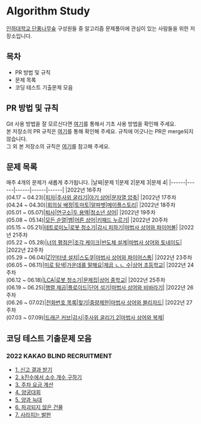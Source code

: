 # Algorithm Study

[인하대학교 단풍나무숲](https://www.facebook.com/inhamaple) 구성원들 중 알고리즘 문제풀이에 관심이 있는 사람들을 위한 저장소입니다.

## 목차

- PR 방법 및 규칙
- 문제 목록
- 코딩 테스트 기출문제 모음

## PR 방법 및 규칙

Git 사용 방법을 잘 모르신다면 [여기](/admin/GitHub_Intro.md)를 통해서 기초 사용 방법을 확인해 주세요.  
본 저장소의 PR 규칙은 [여기](/admin/PR_rules.md)를 통해 확인해 주세요. 규칙에 어긋나는 PR은 merge되지 않습니다.  
그 외 본 저장소의 규칙은 [여기]()를 참고해 주세요.

## 문제 목록

매주 4개의 문제가 새롭게 추가됩니다.
|날짜|문제 1|문제 2|문제 3|문제 4|
|------|------|------|------|------|
|2022년 16주차 </br>(04.17 ~ 04.23)|[피자](https://www.acmicpc.net/problem/3213)|[주사위 굴리기](https://www.acmicpc.net/problem/14499)|[아기 상어](https://www.acmicpc.net/problem/16236)|[문자열 압축](https://programmers.co.kr/learn/courses/30/lessons/60057)|
|2022년 17주차 </br>(04.24 ~ 04.30)|[회의실 배정](https://www.acmicpc.net/problem/1931)|[토마토](https://www.acmicpc.net/problem/7576)|[알파벳](https://www.acmicpc.net/problem/1987)|[메이플스토리](https://www.acmicpc.net/problem/20925)|
|2022년 18주차 </br>(05.01 ~ 05.07)|[퇴사](https://www.acmicpc.net/problem/14501)|[연구소](https://www.acmicpc.net/problem/14502)|[두 용액](https://www.acmicpc.net/problem/2470)|[청소년 상어](https://www.acmicpc.net/problem/19236)|
|2022년 19주차 </br>(05.08 ~ 05.14)|[모든 순열](https://www.acmicpc.net/problem/10974)|[뱀](https://www.acmicpc.net/problem/3190)|[어른 상어](https://www.acmicpc.net/problem/19237)|[키패드 누르기](https://programmers.co.kr/learn/courses/30/lessons/67256)|
|2022년 20주차 </br>(05.15 ~ 05.21)|[테트로미노](https://www.acmicpc.net/problem/14500)|[로봇 청소기](https://www.acmicpc.net/problem/14503)|[감시 피하기](https://www.acmicpc.net/problem/18428)|[마법사 상어와 파이어볼](https://www.acmicpc.net/problem/20056)|
|2022년 21주차 </br>(05.22 ~ 05.28)|[너의 평점은](https://www.acmicpc.net/problem/25206)|[조각 케이크](https://www.acmicpc.net/problem/25212)|[반도체 설계](https://www.acmicpc.net/problem/2352)|[마법사 상어와 토네이도](https://www.acmicpc.net/problem/20057)|
|2022년 22주차 </br>(05.29 ~ 06.04)|[Z](https://www.acmicpc.net/problem/1074)|[인터넷 설치](https://www.acmicpc.net/problem/1800)|[스도쿠](https://www.acmicpc.net/problem/2580)|[마법사 상어와 파이어스톰](https://www.acmicpc.net/problem/20058)|
|2022년 23주차 </br>(06.05 ~ 06.11)|[미로 탐색](https://www.acmicpc.net/problem/2178)|[가운데를 말해요](https://www.acmicpc.net/problem/1655)|[제곱 ㄴㄴ 수](https://www.acmicpc.net/problem/1016)|[상어 초등학교](https://www.acmicpc.net/problem/21608)|
|2022년 24주차 </br>(06.12 ~ 06.18)|[LCA](https://www.acmicpc.net/problem/11437)|[로봇 청소기](https://www.acmicpc.net/problem/14503)|[문제집](https://www.acmicpc.net/problem/1766)|[상어 중학교](https://www.acmicpc.net/problem/21609)|
|2022년 25주차 </br>(06.19 ~ 06.25)|[행렬 제곱](https://www.acmicpc.net/problem/10830)|[플로이드](https://www.acmicpc.net/problem/11404)|[단어 섞기](https://www.acmicpc.net/problem/9177)|[마법사 상어와 비바라기](https://www.acmicpc.net/problem/21610)|
|2022년 26주차 </br>(06.26 ~ 07.02)|[전화번호 목록](https://www.acmicpc.net/problem/5052)|[찾기](https://www.acmicpc.net/problem/1786)|[중량제한](https://www.acmicpc.net/problem/1939)|[마법사 상어와 블리자드](https://www.acmicpc.net/problem/21611)|
|2022년 27주차 </br>(07.03 ~ 07.09)|[드래곤 커브](https://www.acmicpc.net/problem/15685)|[감시](https://www.acmicpc.net/problem/15683)|[주사위 굴리기 2](https://www.acmicpc.net/problem/23288)|[마법사 상어와 복제](https://www.acmicpc.net/problem/23290)|

## 코딩 테스트 기출문제 모음

### 2022 KAKAO BLIND RECRUITMENT

- [1. 신고 결과 받기](https://programmers.co.kr/learn/courses/30/lessons/92334)
- [2. k진수에서 소수 개수 구하기](https://programmers.co.kr/learn/courses/30/lessons/92335)
- [3. 주차 요금 계산](https://programmers.co.kr/learn/courses/30/lessons/92341)
- [4. 양궁대회](https://programmers.co.kr/learn/courses/30/lessons/92342)
- [5. 양과 늑대](https://programmers.co.kr/learn/courses/30/lessons/92343)
- [6. 파괴되지 않은 건물](https://programmers.co.kr/learn/courses/30/lessons/92344)
- [7. 사라지는 발판](https://programmers.co.kr/learn/courses/30/lessons/92345)
